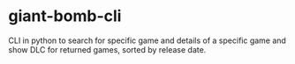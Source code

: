 # giant-bomb-cli
CLI in python to search for specific game and details of a specific game and  show DLC for returned games, sorted by release date.
